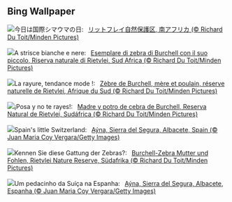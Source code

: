 ## Bing Wallpaper
![](https://www.bing.com/th?id=OHR.ZebraMother_JA-JP9484568475_UHD.jpg&w=1000)今日は国際シマウマの日:&nbsp;&ensp;[リットフレイ自然保護区, 南アフリカ (© Richard Du Toit/Minden Pictures)](https://www.bing.com/th?id=OHR.ZebraMother_JA-JP9484568475_UHD.jpg)
<br><br/>
![](https://www.bing.com/th?id=OHR.ZebraMother_IT-IT4043343068_UHD.jpg&w=1000)A strisce bianche e nere:&nbsp;&ensp;[Esemplare di zebra di Burchell con il suo piccolo, Riserva naturale di Rietvlei, Sud Africa (© Richard Du Toit/Minden Pictures)](https://www.bing.com/th?id=OHR.ZebraMother_IT-IT4043343068_UHD.jpg)
<br><br/>
![](https://www.bing.com/th?id=OHR.ZebraMother_FR-FR5676160511_UHD.jpg&w=1000)La rayure, tendance mode !:&nbsp;&ensp;[Zèbre de Burchell, mère et poulain, réserve naturelle de Rietvlei, Afrique du Sud (© Richard Du Toit/Minden Pictures)](https://www.bing.com/th?id=OHR.ZebraMother_FR-FR5676160511_UHD.jpg)
<br><br/>
![](https://www.bing.com/th?id=OHR.ZebraMother_ES-ES6542218245_UHD.jpg&w=1000)¡Posa y no te rayes!:&nbsp;&ensp;[Madre y potro de cebra de Burchell, Reserva Natural de Rietvlei, Sudáfrica (© Richard Du Toit/Minden Pictures)](https://www.bing.com/th?id=OHR.ZebraMother_ES-ES6542218245_UHD.jpg)
<br><br/>
![](https://www.bing.com/th?id=OHR.AlbaceteSpain_EN-GB4279721479_UHD.jpg&w=1000)Spain's little Switzerland:&nbsp;&ensp;[Aýna, Sierra del Segura, Albacete, Spain (© Juan Maria Coy Vergara/Getty Images)](https://www.bing.com/th?id=OHR.AlbaceteSpain_EN-GB4279721479_UHD.jpg)
<br><br/>
![](https://www.bing.com/th?id=OHR.ZebraMother_DE-DE8530297892_UHD.jpg&w=1000)Kennen Sie diese Gattung der Zebras?:&nbsp;&ensp;[Burchell-Zebra Mutter und Fohlen, Rietvlei Nature Reserve, Südafrika (© Richard Du Toit/Minden Pictures)](https://www.bing.com/th?id=OHR.ZebraMother_DE-DE8530297892_UHD.jpg)
<br><br/>
![](https://www.bing.com/th?id=OHR.AlbaceteSpain_PT-BR1055348221_UHD.jpg&w=1000)Um pedacinho da Suíça na Espanha:&nbsp;&ensp;[Aýna, Sierra del Segura, Albacete, Espanha (© Juan Maria Coy Vergara/Getty Images)](https://www.bing.com/th?id=OHR.AlbaceteSpain_PT-BR1055348221_UHD.jpg)
<br><br/>

